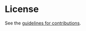 # License

See the
[guidelines for contributions](https://github.com/thpts/srt-rfc/blob/master/CONTRIBUTING.md).
